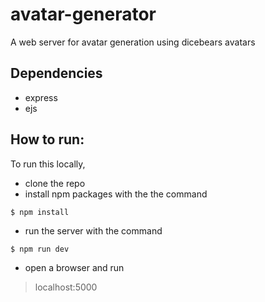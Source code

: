 # avatar-generator

A web server for avatar generation using dicebears avatars

## Dependencies

- express
- ejs

## How to run:

To run this locally,

- clone the repo
- install npm packages with the the command

```
$ npm install
```

- run the server with the command

```
$ npm run dev
```

- open a browser and run

> localhost:5000
